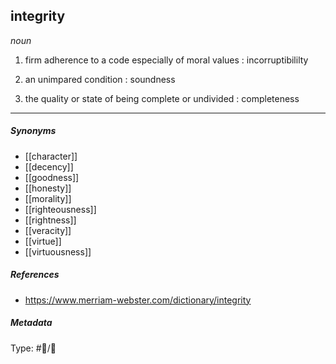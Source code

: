 
## integrity  # 

_noun_

1. firm adherence to a code especially of moral values : incorruptibililty

2. an unimpared condition : soundness

3. the quality or state of being complete or undivided : completeness

___

##### Synonyms

-   [[character]]
-   [[decency]]
-   [[goodness]]
-   [[honesty]]
-   [[morality]]
-   [[righteousness]]
-   [[rightness]]
-   [[veracity]]
-   [[virtue]]
-   [[virtuousness]]

##### References

- https://www.merriam-webster.com/dictionary/integrity

##### Metadata

Type: #💬/💬 
